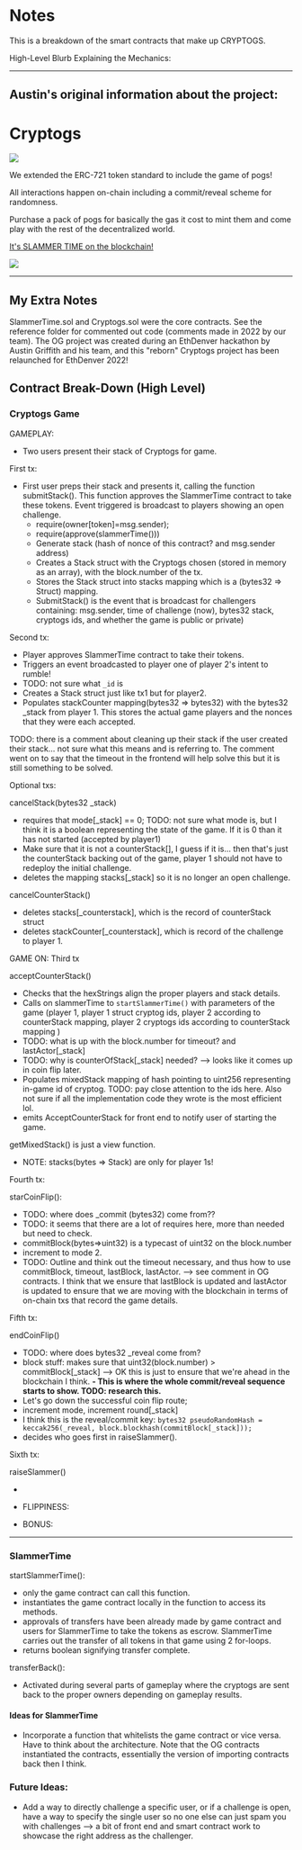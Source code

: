 # Notes

This is a breakdown of the smart contracts that make up CRYPTOGS.

High-Level Blurb Explaining the Mechanics:

---

## Austin's original information about the project:

# Cryptogs

[<img src="https://cryptogs.io/screen.jpg">](https://cryptogs.io)

We extended the ERC-721 token standard to include the game of pogs!

All interactions happen on-chain including a commit/reveal scheme for randomness.

Purchase a pack of pogs for basically the gas it cost to mint them and come play with the rest of the decentralized world.

[It's SLAMMER TIME on the blockchain!](https://cryptogs.io)

[<img src="https://cryptogs.io/screens/slam.gif">](https://cryptogs.io)

---

## My Extra Notes

SlammerTime.sol and Cryptogs.sol were the core contracts. See the reference folder for commented out code (comments made in 2022 by our team). The OG project was created during an EthDenver hackathon by Austin Griffith and his team, and this "reborn" Cryptogs project has been relaunched for EthDenver 2022!

## Contract Break-Down (High Level)

### Cryptogs Game

GAMEPLAY:

- Two users present their stack of Cryptogs for game.

First tx:

- First user preps their stack and presents it, calling the function submitStack(). This function approves the SlammerTime contract to take these tokens. Event triggered is broadcast to players showing an open challenge.
  - require(owner[token]=msg.sender);
  - require(approve(slammerTime(<correctToken>)))
  - Generate stack (hash of nonce of this contract? and msg.sender address)
  - Creates a Stack struct with the Cryptogs chosen (stored in memory as an array), with the block.number of the tx.
  - Stores the Stack struct into stacks mapping which is a (bytes32 => Struct) mapping.
  - SubmitStack() is the event that is broadcast for challengers containing: msg.sender, time of challenge (now), bytes32 stack, cryptogs ids, and whether the game is public or private)

Second tx:

- Player approves SlammerTime contract to take their tokens.
- Triggers an event broadcasted to player one of player 2's intent to rumble!
- TODO: not sure what `_id` is
- Creates a Stack struct just like tx1 but for player2.
- Populates stackCounter mapping(bytes32 => bytes32) with the bytes32 \_stack from player 1. This stores the actual game players and the nonces that they were each accepted.

TODO: there is a comment about cleaning up their stack if the user created their stack... not sure what this means and is referring to. The comment went on to say that the timeout in the frontend will help solve this but it is still something to be solved.

Optional txs:

cancelStack(bytes32 \_stack)

- requires that mode[_stack] == 0; TODO: not sure what mode is, but I think it is a boolean representing the state of the game. If it is 0 than it has not started (accepted by player1)
- Make sure that it is not a counterStack[], I guess if it is... then that's just the counterStack backing out of the game, player 1 should not have to redeploy the initial challenge.
- deletes the mapping stacks[_stack] so it is no longer an open challenge.

cancelCounterStack()

- deletes stacks[_counterstack], which is the record of counterStack struct
- deletes stackCounter[_counterstack], which is record of the challenge to player 1.

GAME ON: Third tx

acceptCounterStack()

- Checks that the hexStrings align the proper players and stack details.
- Calls on slammerTime to `startSlammerTime()` with parameters of the game (player 1, player 1 struct cryptog ids, player 2 according to counterStack mapping, player 2 cryptogs ids according to counterStack mapping )
- TODO: what is up with the block.number for timeout? and lastActor[_stack]
- TODO: why is counterOfStack[_stack] needed? --> looks like it comes up in coin flip later.
- Populates mixedStack mapping of hash pointing to uint256 representing in-game id of cryptog. TODO: pay close attention to the ids here. Also not sure if all the implementation code they wrote is the most efficient lol.
- emits AcceptCounterStack for front end to notify user of starting the game.

getMixedStack() is just a view function.

- NOTE: stacks(bytes => Stack) are only for player 1s!

Fourth tx:

starCoinFlip():

- TODO: where does \_commit (bytes32) come from??
- TODO: it seems that there are a lot of requires here, more than needed but need to check.
- commitBlock(bytes=>uint32) is a typecast of uint32 on the block.number
- increment to mode 2.
- TODO: Outline and think out the timeout necessary, and thus how to use commitBlock, timeout, lastBlock, lastActor. --> see comment in OG contracts. I think that we ensure that lastBlock is updated and lastActor is updated to ensure that we are moving with the blockchain in terms of on-chain txs that record the game details.

Fifth tx:

endCoinFlip()

- TODO: where does bytes32 \_reveal come from?
- block stuff: makes sure that uint32(block.number) > commitBlock[_stack] --> OK this is just to ensure that we're ahead in the blockchain I think.
  **- This is where the whole commit/reveal sequence starts to show. TODO: research this.**
- Let's go down the successful coin flip route;
- increment mode, increment round[_stack]
- I think this is the reveal/commit key:
  `bytes32 pseudoRandomHash = keccak256(_reveal, block.blockhash(commitBlock[_stack]));`
- decides who goes first in raiseSlammer().

Sixth tx:

raiseSlammer()

-
- FLIPPINESS:

- BONUS:

---

### SlammerTime

startSlammerTime():

- only the game contract can call this function.
- instantiates the game contract locally in the function to access its methods.
- approvals of transfers have been already made by game contract and users for SlammerTime to take the tokens as escrow. SlammerTime carries out the transfer of all tokens in that game using 2 for-loops.
- returns boolean signifying transfer complete.

transferBack():

- Activated during several parts of gameplay where the cryptogs are sent back to the proper owners depending on gameplay results.

#### Ideas for SlammerTime

- Incorporate a function that whitelists the game contract or vice versa. Have to think about the architecture. Note that the OG contracts instantiated the contracts, essentially the version of importing contracts back then I think.

### Future Ideas:

- Add a way to directly challenge a specific user, or if a challenge is open, have a way to specify the single user so no one else can just spam you with challenges --> a bit of front end and smart contract work to showcase the right address as the challenger.
